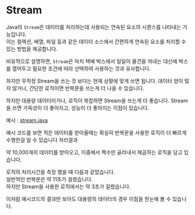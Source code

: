 # Stream
Java의 `Stream`은 데이터를 처리하는데 사용되는 연속된 요소의 시퀀스를 나타내는 기능입니다.  
이는 컬렉션, 배열, 파일 등과 같은 데이터 소스에서 간편하게 연속된 요소를 처리할 수 있는 방법을 제공합니다.  

비유적으로 설명하면, `Stream`은 마치 택배 박스에서 일일이 물건을 꺼내는 대신에 박스를 열어두고 필요한 조건에 따라 선택하여 사용하는 것과 유사합니다.<br/>

하지만 무작정 Stream을 쓰는 것 보다는 현재 상황에 맞게 쓰면 됩니다.
데이터 양이 많지 않거나, 간단한 로직이면 반복문을 쓰는게 더 나을 수 있습니다.  

하지만 대용량 데이터이거나, 로직이 복잡하면 Stream을 쓰는게 더 좋습니다.
Stream을 쓰면 가독성이 더 좋아지고, 성능이 더 좋아지는 이점이 있습니다.

예시 : [stream.java](./stream.java)

예시 코드를 보면 적은 데이터를 받아올때는 확실히 반복문을 사용한 로직이 더 빠르게 수행한걸 알 수 있습니다
처리결과



약 10,000개의 데이터를 받아오고, 이중에서 짝수만 골라내서 제곱하는 로직을 담고 있습니다.

로직의 처리시간을 측정 했을 때 다음과 같았습니다.  
일반적인 반복문은 약 11초가 걸렸습니다.  
하지만 Stream을 사용한 로직에서는 약 3초가 걸렸습니다.  

이처럼 예시코드의 결과만 보아도 대용량의 데이터의 경우 이점을 한눈에 볼 수 있습니다.